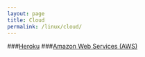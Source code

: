 ```yaml
---
layout: page
title: Cloud
permalink: /linux/cloud/
---
```


###[Heroku](/linux/cloud/heroku/)
###[Amazon Web Services (AWS)](/linux/cloud/aws/)
